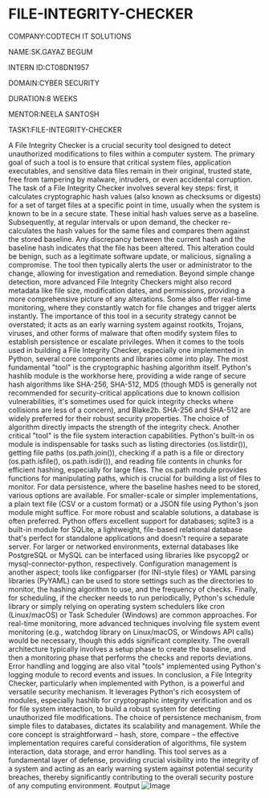 # FILE-INTEGRITY-CHECKER

COMPANY:CODTECH IT SOLUTIONS

NAME:SK.GAYAZ BEGUM

INTERN ID:CT08DN1957

DOMAIN:CYBER SECURITY

DURATION:8 WEEKS

MENTOR:NEELA SANTOSH

TASK1:FILE-INTEGRITY-CHECKER

  A File Integrity Checker is a crucial security tool designed to detect unauthorized modifications to files within a computer system. The primary goal of such a tool is to ensure that critical system files, application executables, and sensitive data files remain in their original, trusted state, free from tampering by malware, intruders, or even accidental corruption. The task of a File Integrity Checker involves several key steps: first, it calculates cryptographic hash values (also known as checksums or digests) for a set of target files at a specific point in time, usually when the system is known to be in a secure state. These initial hash values serve as a baseline. Subsequently, at regular intervals or upon demand, the checker re-calculates the hash values for the same files and compares them against the stored baseline. Any discrepancy between the current hash and the baseline hash indicates that the file has been altered. This alteration could be benign, such as a legitimate software update, or malicious, signaling a compromise. The tool then typically alerts the user or administrator to the change, allowing for investigation and remediation. Beyond simple change detection, more advanced File Integrity Checkers might also record metadata like file size, modification dates, and permissions, providing a more comprehensive picture of any alterations. Some also offer real-time monitoring, where they constantly watch for file changes and trigger alerts instantly. The importance of this tool in a security strategy cannot be overstated; it acts as an early warning system against rootkits, Trojans, viruses, and other forms of malware that often modify system files to establish persistence or escalate privileges.
When it comes to the tools used in building a File Integrity Checker, especially one implemented in Python, several core components and libraries come into play. The most fundamental "tool" is the cryptographic hashing algorithm itself. Python's hashlib module is the workhorse here, providing a wide range of secure hash algorithms like SHA-256, SHA-512, MD5 (though MD5 is generally not recommended for security-critical applications due to known collision vulnerabilities, it's sometimes used for quick integrity checks where collisions are less of a concern), and Blake2b. SHA-256 and SHA-512 are widely preferred for their robust security properties. The choice of algorithm directly impacts the strength of the integrity check. Another critical "tool" is the file system interaction capabilities. Python's built-in os module is indispensable for tasks such as listing directories (os.listdir()), getting file paths (os.path.join()), checking if a path is a file or directory (os.path.isfile(), os.path.isdir()), and reading file contents in chunks for efficient hashing, especially for large files. The os.path module provides functions for manipulating paths, which is crucial for building a list of files to monitor. For data persistence, where the baseline hashes need to be stored, various options are available. For smaller-scale or simpler implementations, a plain text file (CSV or a custom format) or a JSON file using Python's json module might suffice. For more robust and scalable solutions, a database is often preferred. Python offers excellent support for databases; sqlite3 is a built-in module for SQLite, a lightweight, file-based relational database that's perfect for standalone applications and doesn't require a separate server. For larger or networked environments, external databases like PostgreSQL or MySQL can be interfaced using libraries like psycopg2 or mysql-connector-python, respectively. Configuration management is another aspect; tools like configparser (for INI-style files) or YAML parsing libraries (PyYAML) can be used to store settings such as the directories to monitor, the hashing algorithm to use, and the frequency of checks. Finally, for scheduling, if the checker needs to run periodically, Python's schedule library or simply relying on operating system schedulers like cron (Linux/macOS) or Task Scheduler (Windows) are common approaches. For real-time monitoring, more advanced techniques involving file system event monitoring (e.g., watchdog library on Linux/macOS, or Windows API calls) would be necessary, though this adds significant complexity. The overall architecture typically involves a setup phase to create the baseline, and then a monitoring phase that performs the checks and reports deviations. Error handling and logging are also vital "tools" implemented using Python's logging module to record events and issues.
In conclusion, a File Integrity Checker, particularly when implemented with Python, is a powerful and versatile security mechanism. It leverages Python's rich ecosystem of modules, especially hashlib for cryptographic integrity verification and os for file system interaction, to build a robust system for detecting unauthorized file modifications. The choice of persistence mechanism, from simple files to databases, dictates its scalability and management. While the core concept is straightforward – hash, store, compare – the effective implementation requires careful consideration of algorithms, file system interaction, data storage, and error handling. This tool serves as a fundamental layer of defense, providing crucial visibility into the integrity of a system and acting as an early warning system against potential security breaches, thereby significantly contributing to the overall security posture of any computing environment.
#output
![Image](https://github.com/user-attachments/assets/1d759cd5-bf4d-495a-86ce-240fce3dac64)
